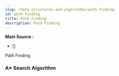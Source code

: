 ```yaml
---
slug: /data-structures-and-algorithms/path-finding
id: path-finding
title: Path Finding
description: Path Finding
---
```


**Main Source :**

- []

Path Finding

### A* Search Algorithm
